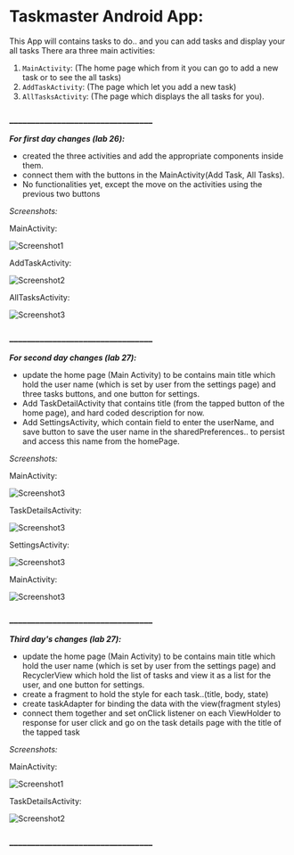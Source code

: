# Taskmaster Android App:

This App will contains tasks to do.. and you can add tasks and display your all tasks
There ara three main activities:

1. `MainActivity`: (The home page which from it you can go to add a new task or to see the all tasks)
2. `AddTaskActivity`: (The page which let you add a new task)
3. `AllTasksActivity`: (The page which displays the all tasks for you).

### _________________________________

***For first day changes (lab 26):***

* created the three activities and add the appropriate components inside them.
* connect them with the buttons in the MainActivity(Add Task, All Tasks).
* No functionalities yet, except the move on the activities using the previous two buttons

*Screenshots:*

MainActivity:

![Screenshot1](./screens/Screenshot1.png)



AddTaskActivity:

![Screenshot2](./screens/Screenshot2.png)


AllTasksActivity:

![Screenshot3](./screens/Screenshot3.png)


### _________________________________


***For second day changes (lab 27):***

* update the home page (Main Activity) to be contains main title which hold the user name (which is set by user from the settings page) and three tasks buttons, and one button for settings.
* Add TaskDetailActivity that contains title (from the tapped button of the home page), and hard coded description for now.
* Add SettingsActivity, which contain field to enter the userName, and save button to save the user name in the sharedPreferences.. to persist and access this name from the homePage.

*Screenshots:*

MainActivity:

![Screenshot3](./screens/Screenshot4-lab27.png)


TaskDetailsActivity:

![Screenshot3](./screens/Screenshot2-lab27.png)


SettingsActivity:

![Screenshot3](./screens/Screenshot3-lab27.png)

MainActivity:

![Screenshot3](./screens/Screenshot1-lab27.png)

### _________________________________


***Third day's changes (lab 27):***

* update the home page (Main Activity) to be contains main title which hold the user name (which is set by user from the settings page) and RecyclerView which hold the list of tasks and view it as a list for the user, and one button for settings.
* create a fragment to hold the style for each task..(title, body, state)
* create taskAdapter for binding the data with the view(fragment styles)
* connect them together and set onClick listener on each ViewHolder to response for user click and go on the task details page with the title of the tapped task

*Screenshots:*

MainActivity:

![Screenshot1](./screens/Screenshot1-lab28.png)


TaskDetailsActivity:

![Screenshot2](./screens/Screenshot2-lab28.png)



### _________________________________




